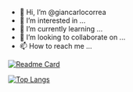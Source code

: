 


- 👋 Hi, I’m @giancarlocorrea
- 👀 I’m interested in ...
- 🌱 I’m currently learning ...
- 💞️ I’m looking to collaborate on ...
- 📫 How to reach me ...

<!---
giancarlocorrea/giancarlocorrea is a ✨ special ✨ repository because its `README.md` (this file) appears on your GitHub profile.
You can click the Preview link to take a look at your changes.
--->



[![Readme Card](https://github-readme-stats.vercel.app/api/pin/?username=giancarlocorrea&repo=github-readme-stats)](https://github.com/giancarlocorrea/github-readme-stats)

[![Top Langs](https://github-readme-stats.vercel.app/api/top-langs/?username=giancarlocorrea)](https://github.com/giancarlocorrea/github-readme-stats)
